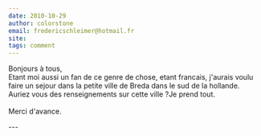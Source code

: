 ```yaml
---
date: 2010-10-29
author: colorstone
email: fredericschleimer@hotmail.fr
site: 
tags: comment
---
```


<p>Bonjours à tous,<br />
Etant moi aussi un fan de ce genre de chose, etant francais, j'aurais voulu faire un sejour dans la petite ville de Breda dans le sud de la hollande. Auriez vous des renseignements sur cette ville ?Je prend tout.<br />
<br />
Merci d'avance.</p>
---
